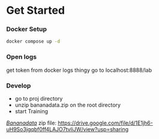 

# Get Started 

### Docker Setup
```bash
docker compose up -d 
```

### Open logs 
get token from docker logs thingy
go to localhost:8888/lab

### Develop
- go to proj directory
- unzip bananadata.zip on the root directory
- start Training

*[Bananadata](https://drive.google.com/file/d/1E1jh6-uH9So3jgqbf0ff4LAJO7tvliJW/view?usp=sharing)* zip file: https://drive.google.com/file/d/1E1jh6-uH9So3jgqbf0ff4LAJO7tvliJW/view?usp=sharing
